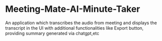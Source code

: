 # Meeting-Mate-AI-Minute-Taker
An application which transcribes the audio from meeting and displays the transcript in the UI with additional functionalities like Export button, providing summary generated via chatgpt,etc
